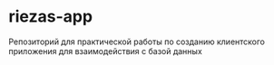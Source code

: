 # riezas-app
Репозиторий для практической работы по созданию клиентского приложения для взаимодействия с базой данных
